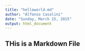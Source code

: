 ```yaml
---
title: "helloworld.md"
author: "Alfonso Casalini"
date: "Sunday, March 15, 2015"
output: html_document
---
```


## THis is a Markdown File